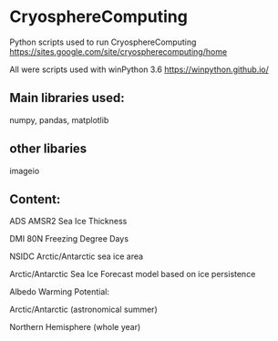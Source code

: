 # CryosphereComputing
Python scripts used to run CryosphereComputing
https://sites.google.com/site/cryospherecomputing/home

All were scripts used with winPython 3.6
https://winpython.github.io/

Main libraries used:
----------------------
numpy,
pandas,
matplotlib

other libaries
----------------------
imageio

Content:
--------

ADS AMSR2 Sea Ice Thickness

DMI 80N Freezing Degree Days

NSIDC Arctic/Antarctic sea ice area

Arctic/Antarctic Sea Ice Forecast model based on ice persistence


Albedo Warming Potential: 

Arctic/Antarctic (astronomical summer)

Northern Hemisphere (whole year)


